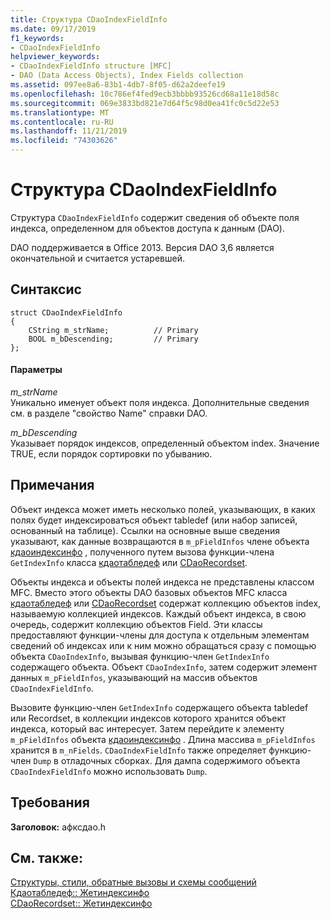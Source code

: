 ```yaml
---
title: Структура CDaoIndexFieldInfo
ms.date: 09/17/2019
f1_keywords:
- CDaoIndexFieldInfo
helpviewer_keywords:
- CDaoIndexFieldInfo structure [MFC]
- DAO (Data Access Objects), Index Fields collection
ms.assetid: 097ee8a6-83b1-4db7-8f05-d62a2deefe19
ms.openlocfilehash: 10c786ef4fed9ecb3bbbb93526cd68a11e18d58c
ms.sourcegitcommit: 069e3833bd821e7d64f5c98d0ea41fc0c5d22e53
ms.translationtype: MT
ms.contentlocale: ru-RU
ms.lasthandoff: 11/21/2019
ms.locfileid: "74303626"
---
```

# <a name="cdaoindexfieldinfo-structure"></a>Структура CDaoIndexFieldInfo

Структура `CDaoIndexFieldInfo` содержит сведения об объекте поля индекса, определенном для объектов доступа к данным (DAO).

DAO поддерживается в Office 2013. Версия DAO 3,6 является окончательной и считается устаревшей.

## <a name="syntax"></a>Синтаксис

```
struct CDaoIndexFieldInfo
{
    CString m_strName;          // Primary
    BOOL m_bDescending;         // Primary
};
```

#### <a name="parameters"></a>Параметры

*m_strName*<br/>
Уникально именует объект поля индекса. Дополнительные сведения см. в разделе "свойство Name" справки DAO.

*m_bDescending*<br/>
Указывает порядок индексов, определенный объектом index. Значение TRUE, если порядок сортировки по убыванию.

## <a name="remarks"></a>Примечания

Объект индекса может иметь несколько полей, указывающих, в каких полях будет индексироваться объект tabledef (или набор записей, основанный на таблице). Ссылки на основные выше сведения указывают, как данные возвращаются в `m_pFieldInfos` члене объекта [кдаоиндексинфо](../../mfc/reference/cdaoindexinfo-structure.md) , полученного путем вызова функции-члена `GetIndexInfo` класса [кдаотабледеф](../../mfc/reference/cdaotabledef-class.md#getindexinfo) или [CDaoRecordset](../../mfc/reference/cdaorecordset-class.md#getindexinfo).

Объекты индекса и объекты полей индекса не представлены классом MFC. Вместо этого объекты DAO базовых объектов MFC класса [кдаотабледеф](../../mfc/reference/cdaotabledef-class.md) или [CDaoRecordset](../../mfc/reference/cdaorecordset-class.md) содержат коллекцию объектов index, называемую коллекцией индексов. Каждый объект индекса, в свою очередь, содержит коллекцию объектов Field. Эти классы предоставляют функции-члены для доступа к отдельным элементам сведений об индексах или к ним можно обращаться сразу с помощью объекта `CDaoIndexInfo`, вызывая функцию-член `GetIndexInfo` содержащего объекта. Объект `CDaoIndexInfo`, затем содержит элемент данных `m_pFieldInfos`, указывающий на массив объектов `CDaoIndexFieldInfo`.

Вызовите функцию-член `GetIndexInfo` содержащего объекта tabledef или Recordset, в коллекции индексов которого хранится объект индекса, который вас интересует. Затем перейдите к элементу `m_pFieldInfos` объекта [кдаоиндексинфо](../../mfc/reference/cdaoindexinfo-structure.md) . Длина массива `m_pFieldInfos` хранится в `m_nFields`. `CDaoIndexFieldInfo` также определяет функцию-член `Dump` в отладочных сборках. Для дампа содержимого объекта `CDaoIndexFieldInfo` можно использовать `Dump`.

## <a name="requirements"></a>Требования

**Заголовок:** афксдао.h

## <a name="see-also"></a>См. также:

[Структуры, стили, обратные вызовы и схемы сообщений](../../mfc/reference/structures-styles-callbacks-and-message-maps.md)<br/>
[Кдаотабледеф:: Жетиндексинфо](../../mfc/reference/cdaotabledef-class.md#getindexinfo)<br/>
[CDaoRecordset:: Жетиндексинфо](../../mfc/reference/cdaorecordset-class.md#getindexinfo)
